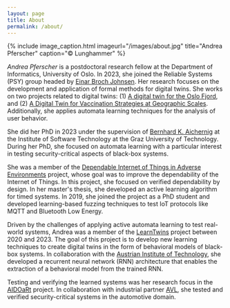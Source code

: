 ```yaml
---
layout: page
title: About
permalink: /about/
---
```


{% include image_caption.html imageurl="/images/about.jpg" title="Andrea Pferscher" caption="&copy; Lunghammer" %}

*Andrea Pferscher* is a postdoctoral research fellow at the Department of Informatics, University of Oslo. In 2023, she joined the Reliable Systems (PSY) group headed by [Einar Broch Johnsen](https://ebjohnsen.org/). Her research focuses on the development and application of formal methods for digital twins. She works on two projects related to digital twins: (1) [A digital twin for the Oslo Fjord](https://ebjohnsen.org/project/oslofjord/), and (2) [A Digital Twin for Vaccination Strategies at Geographic Scales](https://ebjohnsen.org/project/pandemics/). Additionally, she applies automata learning techniques for the analysis of user behavior. 

She did her PhD in 2023 under the supervision of [Bernhard K. Aichernig](https://aichernig.blogspot.com/) at the Institute of Software Technology at the Graz University of Technology. During her PhD, she focused on automata learning with a particular interest in testing security-critical aspects of black-box systems.

She was a member of the [Dependable Internet of Things in Adverse Environments](https://www.tugraz.at/projekte/dependable-things/) project, whose goal was to improve the dependability of the Internet of Things. In this project, she focused on verified dependability by design. In her master's thesis, she developed an active learning algorithm for timed systems. In 2019, she joined the project as a PhD student and developed learning-based fuzzing techniques to test IoT protocols like MQTT and Bluetooth Low Energy.

Driven by the challenges of applying active automata learning to test real-world systems, Andrea was a member of the [LearnTwins](https://learntwins.ist.tugraz.at/) project between 2020 and 2023. The goal of this project is to develop new learning techniques to create digital twins in the form of behavioral models of black-box systems. In collaboration with the [Austrian Institute of Technology](https://www.ait.ac.at/), she developed a recurrent neural network (RNN) architecture that enables the extraction of a behavioral model from the trained RNN.

Testing and verifying the learned systems was her research focus in the [AIDOaRt](https://www.aidoart.eu/) project. In collaboration with industrial partner [AVL](https://www.avl.com/), she tested and verified security-critical systems in the automotive domain. 
